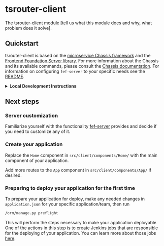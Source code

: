 # tsrouter-client

The tsrouter-client module [tell us what this module does and why, what problem does it solve].

## Quickstart

tsrouter-client is based on the [microservice Chassis framework][1] and
the [Frontend Foundation Server library][2]. For more information about the
Chassis and its available commands, please consult the [Chassis
documentation][3]. For information on configuring `fef-server` to your specific
needs see the [README][4].

<details>
<summary><strong>Local Development Instructions</strong></summary>

This project comes with Dev Container configuration, so you can pull the
project's repository and start it locally by running:

```bash
orm dev start tsrouter_client
```

Once your terminal session is connected to the Dev Container, you can do the
following to start the project:

```bash
orm dev run
```

To lint the project's code or run the test suite, you can use:

```bash
orm dev lint
orm dev test
```

Your service will be available on port ``, and you can reach it
by making requests to <http://localhost:>. The project is also
has the configuration needed by [Local Platform][5], so is accessible through
the `.oreilly.local` domains as well.

For information on other commands available in this project, you can examine the
`scripts` found in the `package.json`. For a complete list of commands available
from the `orm` CLI, you can run:

```bash
orm dev run --list
```

</details>

## Next steps

### Server customization

Familiarize yourself with the functionality [fef-server][4] provides and
decide if you need to customize any of it.

### Create your application

Replace the `Home` component in `src/client/components/Home/` with the main
component of your application.

Add more routes to the `App` component in `src/client/components/App/` if
desired.

### Preparing to deploy your application for the first time

To prepare your application for deploy, make any needed changes in
`application.json` for your specific application/team, then run

```bash
/orm/manage.py preflight
```

This will perform the steps necessary to make your application deployable.  One
of the actions in this step is to create Jenkins jobs that are responsible for
the deploying of your application.  You can learn more about those jobs
[here][6].

[1]: https://github.com/oreillymedia/chassis
[2]: https://github.com/oreillymedia/fef-server
[3]: http://devdocs.common-build.gcp.oreilly.com/chassis/
[4]: https://github.com/oreillymedia/fef-server/blob/develop/README.md
[5]: http://localhost:8680/local-platform/
[6]: https://devdocs.common-build.gcp.oreilly.com/chassis/builds_and_deployment.html#understanding-your-jenkins-jobs